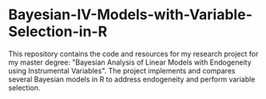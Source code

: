 # Bayesian-IV-Models-with-Variable-Selection-in-R
This repository contains the code and resources for my research project for my master degree: "Bayesian Analysis of Linear Models with Endogeneity using Instrumental Variables". The project implements and compares several Bayesian models in R to address endogeneity and perform variable selection.
